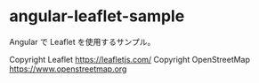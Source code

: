 # angular-leaflet-sample

Angular で Leaflet を使用するサンプル。

Copyright Leaflet <https://leafletjs.com/>
Copyright OpenStreetMap <https://www.openstreetmap.org>
